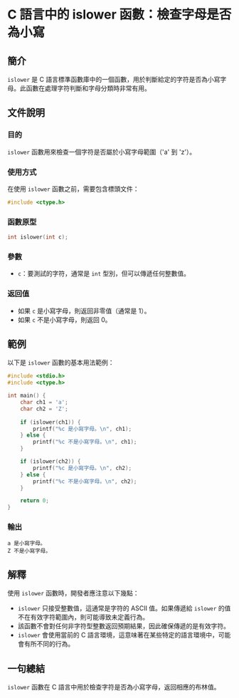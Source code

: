 <!--
Meta Description: # C 語言中的 islower 函數：檢查字母是否為小寫 ## 簡介 `islower` 是 C 語言標準函數庫中的一個函數，用於判斷給定的字符是否為小寫字母。此函數在處理字符判斷和字母分類時非常有用。 ## 文件說明 ### 目的 `islower` 函數用來檢查一個字符是否屬於小寫字母範圍（'...
Meta Keywords: islower, int, 是小寫字母, 不是小寫字母, ch1
-->

# C 語言中的 islower 函數：檢查字母是否為小寫

## 簡介
`islower` 是 C 語言標準函數庫中的一個函數，用於判斷給定的字符是否為小寫字母。此函數在處理字符判斷和字母分類時非常有用。

## 文件說明
### 目的
`islower` 函數用來檢查一個字符是否屬於小寫字母範圍（'a' 到 'z'）。

### 使用方式
在使用 `islower` 函數之前，需要包含標頭文件：
```c
#include <ctype.h>
```

### 函數原型
```c
int islower(int c);
```

### 參數
- `c`：要測試的字符，通常是 `int` 型別，但可以傳遞任何整數值。

### 返回值
- 如果 `c` 是小寫字母，則返回非零值（通常是 1）。
- 如果 `c` 不是小寫字母，則返回 0。

## 範例
以下是 `islower` 函數的基本用法範例：

```c
#include <stdio.h>
#include <ctype.h>

int main() {
    char ch1 = 'a';
    char ch2 = 'Z';
    
    if (islower(ch1)) {
        printf("%c 是小寫字母。\n", ch1);
    } else {
        printf("%c 不是小寫字母。\n", ch1);
    }

    if (islower(ch2)) {
        printf("%c 是小寫字母。\n", ch2);
    } else {
        printf("%c 不是小寫字母。\n", ch2);
    }

    return 0;
}
```

### 輸出
```
a 是小寫字母。
Z 不是小寫字母。
```

## 解釋
使用 `islower` 函數時，開發者應注意以下幾點：
- `islower` 只接受整數值，這通常是字符的 ASCII 值。如果傳遞給 `islower` 的值不在有效字符範圍內，則可能導致未定義行為。
- 該函數不會對任何非字符型整數返回預期結果，因此確保傳遞的是有效字符。
- `islower` 會使用當前的 C 語言環境，這意味著在某些特定的語言環境中，可能會有所不同的行為。

## 一句總結
`islower` 函數在 C 語言中用於檢查字符是否為小寫字母，返回相應的布林值。